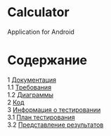 Calculator
===
Application for Android

# Содержание
1 [Документация](Documents)  
1.1 [Требования](Documents/Требования%20к%20проекту.md)  
1.2 [Диаграммы](Diagrams)  
2 [Код](Application)  
3 [Информация о тестировании](Testing)  
3.1 [План тестирования](Testing/Test%20plan.md)  
3.2 [Представление результатов](Testing/Test%20results.md)  
